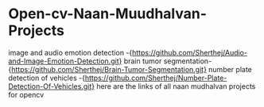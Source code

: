 # Open-cv-Naan-Muudhalvan-Projects
image and audio emotion detection -{https://github.com/Sherthej/Audio-and-Image-Emotion-Detection.git}
brain tumor segmentation-{https://github.com/Sherthej/Brain-Tumor-Segmentation.git}
number plate detection of vehicles -{https://github.com/Sherthej/Number-Plate-Detection-Of-Vehicles.git}
here are the links of all naan mudhalvan projects for opencv
